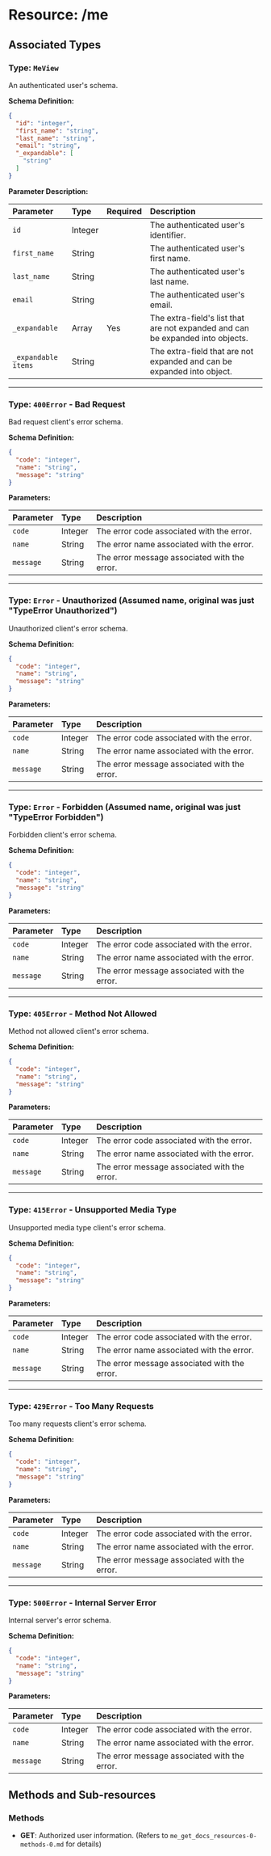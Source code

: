 # Resource: /me

## Associated Types

### Type: `MeView`

An authenticated user's schema.

**Schema Definition:**
```json
{
  "id": "integer",
  "first_name": "string",
  "last_name": "string",
  "email": "string",
  "_expandable": [
    "string"
  ]
}
```

**Parameter Description:**

| Parameter           | Type    | Required | Description                                                                    |
| :------------------ | :------ | :------- | :----------------------------------------------------------------------------- |
| `id`                | Integer |          | The authenticated user's identifier.                                             |
| `first_name`        | String  |          | The authenticated user's first name.                                             |
| `last_name`         | String  |          | The authenticated user's last name.                                              |
| `email`             | String  |          | The authenticated user's email.                                                  |
| `_expandable`       | Array   | Yes      | The extra-field's list that are not expanded and can be expanded into objects. |
| `_expandable items` | String  |          | The extra-field that are not expanded and can be expanded into object.         |

---

### Type: `400Error` - Bad Request

Bad request client's error schema.

**Schema Definition:**
```json
{
  "code": "integer",
  "name": "string",
  "message": "string"
}
```

**Parameters:**

| Parameter | Type    | Description                               |
| :-------- | :------ | :---------------------------------------- |
| `code`    | Integer | The error code associated with the error. |
| `name`    | String  | The error name associated with the error. |
| `message` | String  | The error message associated with the error. |

---

### Type: `Error` - Unauthorized (Assumed name, original was just "TypeError Unauthorized")

Unauthorized client's error schema.

**Schema Definition:**
```json
{
  "code": "integer",
  "name": "string",
  "message": "string"
}
```

**Parameters:**

| Parameter | Type    | Description                               |
| :-------- | :------ | :---------------------------------------- |
| `code`    | Integer | The error code associated with the error. |
| `name`    | String  | The error name associated with the error. |
| `message` | String  | The error message associated with the error. |

---

### Type: `Error` - Forbidden (Assumed name, original was just "TypeError Forbidden")

Forbidden client's error schema.

**Schema Definition:**
```json
{
  "code": "integer",
  "name": "string",
  "message": "string"
}
```

**Parameters:**

| Parameter | Type    | Description                               |
| :-------- | :------ | :---------------------------------------- |
| `code`    | Integer | The error code associated with the error. |
| `name`    | String  | The error name associated with the error. |
| `message` | String  | The error message associated with the error. |

---

### Type: `405Error` - Method Not Allowed

Method not allowed client's error schema.

**Schema Definition:**
```json
{
  "code": "integer",
  "name": "string",
  "message": "string"
}
```

**Parameters:**

| Parameter | Type    | Description                               |
| :-------- | :------ | :---------------------------------------- |
| `code`    | Integer | The error code associated with the error. |
| `name`    | String  | The error name associated with the error. |
| `message` | String  | The error message associated with the error. |

---

### Type: `415Error` - Unsupported Media Type

Unsupported media type client's error schema.

**Schema Definition:**
```json
{
  "code": "integer",
  "name": "string",
  "message": "string"
}
```

**Parameters:**

| Parameter | Type    | Description                               |
| :-------- | :------ | :---------------------------------------- |
| `code`    | Integer | The error code associated with the error. |
| `name`    | String  | The error name associated with the error. |
| `message` | String  | The error message associated with the error. |

---

### Type: `429Error` - Too Many Requests

Too many requests client's error schema.

**Schema Definition:**
```json
{
  "code": "integer",
  "name": "string",
  "message": "string"
}
```

**Parameters:**

| Parameter | Type    | Description                               |
| :-------- | :------ | :---------------------------------------- |
| `code`    | Integer | The error code associated with the error. |
| `name`    | String  | The error name associated with the error. |
| `message` | String  | The error message associated with the error. |

---

### Type: `500Error` - Internal Server Error

Internal server's error schema.

**Schema Definition:**
```json
{
  "code": "integer",
  "name": "string",
  "message": "string"
}
```

**Parameters:**

| Parameter | Type    | Description                               |
| :-------- | :------ | :---------------------------------------- |
| `code`    | Integer | The error code associated with the error. |
| `name`    | String  | The error name associated with the error. |
| `message` | String  | The error message associated with the error. |

## Methods and Sub-resources

### Methods

*   **GET**: Authorized user information. (Refers to `me_get_docs_resources-0-methods-0.md` for details)